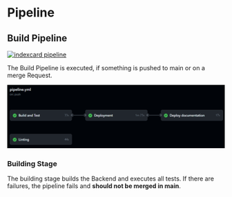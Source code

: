 # Pipeline

## Build Pipeline

[![indexcard pipeline](https://github.com/7ubi/indexcards/actions/workflows/pipeline.yml/badge.svg)](https://github.com/7ubi/indexcards/actions/workflows/pipeline.yml) 

The Build Pipeline is executed, if something is pushed to main or on a merge Request.

![Build Pipeline](images/build-pipeline.png)

### Building Stage

The building stage builds the Backend and executes all tests. If there are failures, the pipeline fails and **should not be merged in main**.